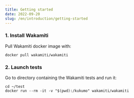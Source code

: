 ```yaml
---
title: Getting started
date: 2022-09-20
slug: /en/introduction/getting-started
---
```




### 1. Install Wakamiti

Pull Wakamiti docker image with:
```shell
docker pull wakamiti/wakamiti
```

[//]: # (See other [installation options]&#40;setup/installation&#41;)

### 2. Launch tests

Go to directory containing the Wakamiti tests and run it:
```shell
cd ~/test
docker run --rm -it -v "$(pwd):/kukumo" wakamiti/wakamiti
```

[//]: # (See [usage instructions]&#40;setup/usage&#41; to learn about all commands and options.)

